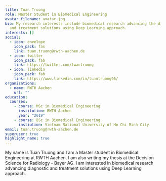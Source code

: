 ```yaml
---
title: Tuan Truong
role: Master Student in Biomedical Engineering
avatar_filename: avatar.jpg
bio: My research interests include biomedical research advancing the diagnostic
  and treatment solutions using Deep Learning approach.
interests: []
social:
  - icon: envelope
    icon_pack: fas
    link: tuan.truong@rwth-aachen.de
  - icon: twitter
    icon_pack: fab
    link: https://twitter.com/twantruong
  - icon: linkedin
    icon_pack: fab
    link: https://www.linkedin.com/in/tuantruong96/
organizations:
  - name: RWTH Aachen
    url: ""
education:
  courses:
    - course: MSc in Biomedical Engineering
      institution: RWTH Aachen
      year: "2019"
    - course: BSc in Biomedical Engineering
      instiution: Vietnam National University of Ho Chi Minh City
email: tuan.truong@rwth-aachen.de
superuser: true
highlight_name: true
---
```

My name is Tuan Truong and I am a Master student in Biomedical Engineering at RWTH Aachen. I am also writing my thesis at the Decision Science for Radiology - Bayer AG. I am interested in biomedical research advancing diagnostic and treatment solutions using Deep Learning approach.
<!-- {{< icon name="download" pack="fas" >}} Download my {{< staticref "uploads/demo_resume.pdf" "newtab" >}}resumé{{< /staticref >}}. -->

